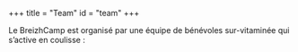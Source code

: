 +++
title = "Team"
id = "team"
+++

Le BreizhCamp est organisé par une équipe de bénévoles sur-vitaminée qui s’active en coulisse :


